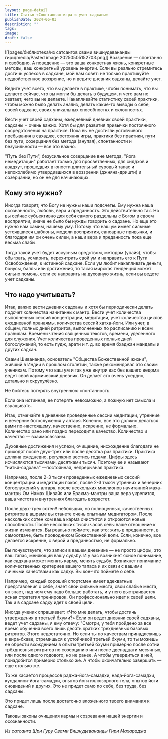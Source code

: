 ```yaml
---
layout: page-detail
title: Статья «Спонтанная игра и учет садханы»
publishDate: 2024-06-03
description: ""
tags: 
image: 
draft: false
---
```

![[pages/библиотека/из сатсангов свами вишнудевананды гири/media/Pasted image 20250505152703.png]]
 Воззрение — спонтанно и свободно. А поведение — это ваша конкретная жизнь, конкретные методы, ваш конкретный уровень энергии. Если вы реально стремитесь достичь успехов в садхане, мой вам совет: не только практикуйте недвойственное воззрение, но и ведите дневник садханы, делайте учет.

 Ведите учет всего, что вы делаете в практике, чтобы понимать, что вы делаете сейчас, что вы могли бы делать в будущем, и чего вам не хватает, чего вы не делаете. Накапливайте статистику своей практики, чтобы можно было делать анализ, делать какие-то выводы о себе, своей садхане, своих уникальных способностях и склонностях.

 Вести учет своей садханы, ежедневный дневник своей практики, садханы − очень важно. Хотя бы для развития привычки постоянного сосредоточения на практике. Пока вы не достигли устойчивого пребывания в сахадже, состояния игры, практики без практики, пути без пути, созерцания без метода (анупая), спонтанности и безусильности — все это важно.

 "Путь без Пути", безусильное созерцание вне метода, "йога немедитации" работает только для просветленных, для сиддхов и авадхут, прошедших в юности длительный суровый тапас и непоколебимо утвердившихся в воззрении (джняна-дришти) и созерцании, но он не для начинающих.

## Кому это нужно? 

 Иногда говорят, что Богу не нужны наши подсчеты. Ему нужна наша осознанность, любовь, вера и преданность. Это действительно так. Но вы сейчас субъективно для себя самого раздельны с Богом в своем восприятии, иначе не было бы нужды говорить о садхане. Но еще это нужно нам самим, нашему уму. Потому что наш ум имеет сильные устоявшиеся шаблоны, модели восприятия, сансарные привычки, и благодаря им он очень силен, а наши вера и преданность пока еще весьма слабы.

 Тогда такой учет будет искусным средством, методом (упайя), чтобы обыграть, усмирить, перехитрить свой ум и направить его к Пути Освобождения, к истинной садхане. Если ум любит накапливать деньги, бонусы, баллы или достижения, то такая мирская тенденция может сильно помочь, если ее направить на духовную жизнь, если вы ведете учет садханы.

## Что надо учитывать? 

 Итак, важно вести дневник садханы и хотя бы периодически делать подсчет количества начитанных мантр. Вести учет количества выполненных сессий концентрации, медитации, учет количества циклов ежедневной пранаямы, количества сессий хатха-йоги. Или учет, в общем, полных дней ритритов, выполненных по расписанию и всем правилам. Времени чтения священных текстов, времени, уделенного для служения. Учет количества проведенных полных дней богослужений, то есть пудж, арати и т. д. во время бхаджан мандалы и других садхан.

 Свами Шивананда, основатель "Общества Божественной жизни", живший в Индии в прошлом столетии, также рекомендовал это своим ученикам. Потому что ваш ум и так уже внутри вас без вашего ведома ведет свой кармический дневник. Он делает это очень усердно, детально и скрупулёзно.

 Не бойтесь потерять внутреннюю спонтанность.

 Если она истинная, ее потерять невозможно, а ложную нет смысла и взращивать.

 Итак, отмечайте в дневнике проведенные сессии медитации, утренние и вечерние богослужения у алтаря. Конечно, все это должно делаться вами по-настоящему, качественно, искренне, не формально. Количество рано или поздно переходит в качество. Количество и качество — взаимосвязаны.

 Духовные достижения и успехи, очищение, нисхождение благодати не приходят после двух-трех или после десятка раз практики. Практика должна ежедневно, регулярно вестись годами. Цифры здесь исчисляются тысячами, десятками тысяч. Поэтому ее и называют "нитья-садхана" —постоянная, непрерывная практика.

 Например, после 2-3 тысяч проведенных ежедневных сессий концентрации и медитации покоя, после 2-3 тысяч утренних и вечерних богослужений у алтаря, после нескольких миллионов начитанной маха-мантры Ом Намах Шивайя или Брахма-мантры ваша вера укрепится, ваша чистота и внутренняя благодать возрастет.

 После двух-трех сотен!! небольших, но полноценных, качественных ритритов в ашраме вы станете очень опытным медитатором. После нескольких сотен хом ваша карма очистится и откроются новые способности. После нескольких тысяч часов севы ваше отношение к жизни изменится. Вы реально поймете, как это: жить в преданности, в самоотдаче, быть проводником Божественной воли. Если, конечно, все делается искренне, с верой и преданностью, не формально.

 Вы почувствуете, что записи в вашем дневнике — не просто цифры, это ваш тапас, меняющий вашу судьбу. И у вас возникнет ясное понимание, как садхана может менять карму, менять судьбу. Возникнет понимание количественных критериев вашего тапаса и их связи с вашими личными качествами как садху. Вы кое-что поймете о себе.

 Например, каждый хороший спортсмен имеет адекватные представления о себе, знает свои сильные места, свои слабые места, он знает, над чем ему надо больше работать, и у него выстраивается ясная стратегия тренировок. Он профессионально идет к своей цели. Так и в садхане садху идет к своей цели.

 Иногда ученик спрашивает: «Что мне делать, чтобы достичь утверждения в третьей бхуми?» Если он ведет дневник своей садханы, ведет учет садханы, я ему отвечу: "Смотри, у тебя пройдено за все время обучения всего лишь десять кратких трехдневных базовых ритритов. Этого недостаточно. Но если ты по качествам принадлежишь к вира-бхаве, стремишься к устойчивой третьей бхуми, то ты можешь ее обрести вхождением в опыты третьей бхуми примерно после сотни трёхдневных ритритов по созерцанию или после двенадцати месячных, или после одного годового, но не ранее. А чтобы утвердиться в ней, понадобится примерно столько же. А чтобы окончательно завершить — еще столько же.

 То же касается процессов раджа-йога-самадхи, нада-йога-самадхи, кундалини-йога-самадхи, опытов йоги иллюзорного тела, опытов йоги сновидений и других. Это не придет само по себе, без труда, без садханы.

 Это придет лишь после достаточно вложенного твоего внимания к садхане.

 Таковы законы очищения кармы и созревания нашей энергии и осознанности.

*Из сатсанга Шри Гуру Свами Вишнудевананды Гири Махараджа*